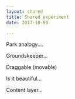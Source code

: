 ```yaml
---
layout: shared
title: Shared experiment
date: 2017-10-09

---
```


Park analogy....

Groundskeeper...

Draggable (movable)

Is it beautiful...

Content layer... 
